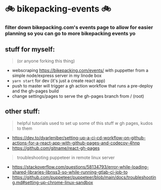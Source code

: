 # 🚲 bikepacking-events 🚲

### filter down bikepacking.com's events page to allow for easier planning so you can go to more bikepacking events yo

## stuff for myself:

> (or anyone forking this thing)

- webscraping https://bikepacking.com/events/ with puppetter from a simple node/express server in my linode box
- `yarn start` for dev (it's just a create react app)
- push to master will trigger a gh action workflow that runs a pre-deploy and the gh-pages build
- change settings/pages to serve the gh-pages branch from / (root)

## other stuff:

> helpful tutorials used to set up some of this stuff w gh pages, kudos to them

- https://dev.to/dyarleniber/setting-up-a-ci-cd-workflow-on-github-actions-for-a-react-app-with-github-pages-and-codecov-4hnp
- https://github.com/gitname/react-gh-pages

> troubleshooting puppeteer in remote linux server

- https://stackoverflow.com/questions/58134793/error-while-loading-shared-libraries-libnss3-so-while-running-gtlab-ci-job-to
- https://github.com/puppeteer/puppeteer/blob/main/docs/troubleshooting.md#setting-up-chrome-linux-sandbox
